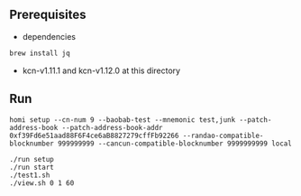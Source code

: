 ## Prerequisites

- dependencies

```bash
brew install jq
```

- kcn-v1.11.1 and kcn-v1.12.0 at this directory

## Run

```
homi setup --cn-num 9 --baobab-test --mnemonic test,junk --patch-address-book --patch-address-book-addr 0xf39Fd6e51aad88F6F4ce6aB8827279cffFb92266 --randao-compatible-blocknumber 999999999 --cancun-compatible-blocknumber 9999999999 local

./run setup
./run start
./test1.sh
./view.sh 0 1 60
```
